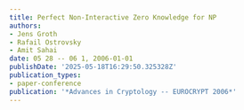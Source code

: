 ```yaml
---
title: Perfect Non-Interactive Zero Knowledge for NP
authors:
- Jens Groth
- Rafail Ostrovsky
- Amit Sahai
date: 05 28 -- 06 1, 2006-01-01
publishDate: '2025-05-18T16:29:50.325328Z'
publication_types:
- paper-conference
publication: '*Advances in Cryptology -- EUROCRYPT 2006*'
---
```


